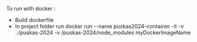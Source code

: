 To run with docker :

- Build dockerfile
- In project folder run docker run --name puskas2024-container -it -v .:/puskas-2024 -v /puskas-2024/node_modules myDockerImageName